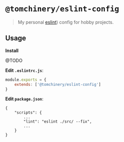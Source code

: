 # `@tomchinery/eslint-config`

> My personal [eslint](https://eslint.org/)) config for hobby projects.

## Usage

**Install**

@TODO

**Edit `.eslintrc.js`**:

```javascript
module.exports = {
    extends: ['@tomchinery/eslint-config']
}
```

**Edit `package.json`**:

```jsonc
{
    "scripts": {
        ...
        "lint": "eslint ./src/ --fix",
        ...
    }
}
```
